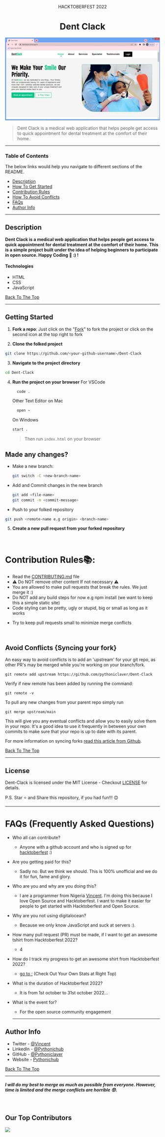 <!-- @format -->
<center> HACKTOBERFEST 2022</center>

# <center> Dent Clack </center>


<!-- ##### **Note:** *The Project your going to be working on is current being developed, it will be live in the next 3days (16th of october 2022)* -->


![Project Image](./images/DentClack.png)

> Dent Clack is a medical web application that helps people get access to quick appointment for dental treatment at the comfort of their home.

---

### Table of Contents

The below links would help you navigate to different sections of the README.

- [Description](#description)
- [How To Get Started](#getting-started)
- [Contribution Rules](#contribution-rules📚)
- [How To Avoid Conflicts](#avoid-conflicts-syncing-your-fork)
- [FAQs](#faqs-frequently-asked-questions)
- [Author Info](#author-info)

---

## Description

**Dent Clack is a medical web application that helps people get access to quick appointment for dental treatment at the comfort of their home. This is a simple project built under the idea of helping beginners to participate in open source. Happy Coding 💙 :) !**

#### Technologies

- HTML
- CSS
- JavaScript

[Back To The Top](#dent-clack)

---

## Getting Started
1. **Fork a repo**: Just click on the "[Fork](https://github.com/pythoniclaver/Dent-Clack/fork)" to fork the project or click on the second icon at the top right to fork

2. **Clone the folked project**

```bash
git clone https://github.com/<your-github-username>/Dent-Clack
```

3. **Navigate to the project directory**

```bash
cd Dent-Clack
```

4. **Run the project on your browser**
     For VSCode

    ```bash
      code .
    ```
     Other Text Editor on Mac

    ```bash
      open ~
    ```
    On Windows
    ```bash
    start .
    ```
      > Then run ```index.html``` on your browser
  

## Made any changes?

- Make a new branch: 
  ```bash
  git switch -C <new-branch-name>
  ```
  
- Add and Commit changes in the new branch 
   ```bash
  git add <file-name>
  git commit -m <commit-message>
  ```
- Push to your folked repository
```bash
git push <remote-name e.g origin> <branch-name>
```

5. **Create a new pull request from your forked repository**
<br><br><br>




# Contribution Rules📚:

- Read the [CONTRIBUTING.md](/CONTRIBUTING.md) file
- ⚠️ Do NOT remove other content If not necessary ⚠️
- You are allowed to make pull requests that break the rules. We just merge it :)
- Do NOT add any build steps for now e.g npm install (we want to keep this a simple static site)
- Code styling can be pretty, ugly or stupid, big or small as long as it works
<!-- - Add your name to the contributorsList file. -->
- Try to keep pull requests small to minimize merge conflicts

<br>

## Avoid Conflicts {Syncing your fork}

An easy way to avoid conflicts is to add an 'upstream' for your git repo, as other PR's may be merged while you're working on your branch/fork.

```terminal
git remote add upstream https://github.com/pythoniclaver/Dent-Clack
```

Verify if new remote has been added by running the command:

```terminal
git remote -v
```

To pull any new changes from your parent repo simply run

```terminal
git merge upstream/main
```

This will give you any eventual conflicts and allow you to easily solve them in your repo. It's a good idea to use it frequently in between your own commits to make sure that your repo is up to date with its parent.

For more information on syncing forks [read this article from Github](https://help.github.com/articles/syncing-a-fork/).


[Back To The Top](#dent-clack)

---


## License

Dent-Clack is licensed under the MIT License - Checkout [LICENSE](/LICENSE) for details.


P.S. Star ⭐ and Share this repository, if you had fun!!! 😊 

---

# FAQs (Frequently Asked Questions)

- Who all can contribute?
  - Anyone with a github account and who is signed up for
    [hacktoberfest](https://hacktoberfest.digitalocean.com/) :)
- Are you getting paid for this?
  - Sadly no. But we think we should. This is 100% unofficial and we do it for fun, fame and glory.
- Who are you and why are you doing this?
  - I are a programmer from Nigeria [Vincent](https://www.linkedin.com/in/pythoniclaver/).
   I'm doing this because I love Open Source and Hacktoberfest. I want to make it easier for people to get started with Hacktoberfest and Open Source.
- Why are you not using digitalocean?

  - Because we only know JavaScript and suck at servers :).

- How many pull request (PR) must be made, if I want to get an awesome tshirt from Hacktoberfest 2022?
  - 4
- How do I track my progress to get an awesome shirt from Hacktoberfest 2022?
  - [go to :](https://hacktoberfest.digitalocean.com/profile/) (Check Out Your Own Stats at Right Top)
- What is the duration of Hacktoberfest 2022?
  - It is from 1st october to 31st october 2022...
- What is the event for?
  - For the open source community engagement

  ---
  
## Author Info

- Twitter - [@Vincent](https://twitter.com/vincent_coder)
- LinkedIn - [@Pythonichub](https://linkedin.com/in/pythonichub)
- GitHub - [@Pythoniclaver](https://github.com/pythoniclaver)
- Website - [Pythonichub](https://pythonichub.vercel.app)

[Back To The Top](#dent-clack)

---

##### _I will do my best to merge as much as possible from everyone. However, time is limited and the merge conflicts are horrible 😲._

<br>

## Our Top Contributors

<p align="<!-- center -->"><a href="https://github.com/pythoniclaver/Dent-Clack/graphs/contributors">
  <img src="https://contributors-img.web.app/image?repo=pythoniclaver/Dent-Clack" />
</a></p>
